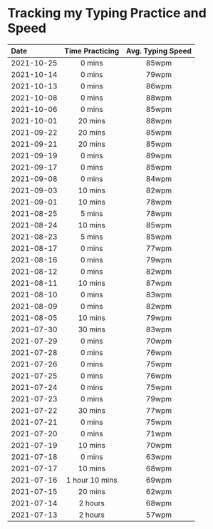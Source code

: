 # Tracking my Typing Practice and Speed

| Date       | Time Practicing | Avg. Typing Speed |
| :--------- | :-------------: | :---------------: |
| 2021-10-25 |     0 mins      |       85wpm       |
| 2021-10-14 |     0 mins      |       79wpm       |
| 2021-10-13 |     0 mins      |       86wpm       |
| 2021-10-08 |     0 mins      |       88wpm       |
| 2021-10-06 |     0 mins      |       85wpm       |
| 2021-10-01 |    20 mins      |       88wpm       |
| 2021-09-22 |    20 mins      |       85wpm       |
| 2021-09-21 |    20 mins      |       85wpm       |
| 2021-09-19 |     0 mins      |       89wpm       |
| 2021-09-17 |     0 mins      |       85wpm       |
| 2021-09-08 |     0 mins      |       84wpm       |
| 2021-09-03 |    10 mins      |       82wpm       |
| 2021-09-01 |    10 mins      |       78wpm       |
| 2021-08-25 |     5 mins      |       78wpm       |
| 2021-08-24 |    10 mins      |       85wpm       |
| 2021-08-23 |     5 mins      |       85wpm       |
| 2021-08-17 |     0 mins      |       77wpm       |
| 2021-08-16 |     0 mins      |       79wpm       |
| 2021-08-12 |     0 mins      |       82wpm       |
| 2021-08-11 |    10 mins      |       87wpm       |
| 2021-08-10 |     0 mins      |       83wpm       |
| 2021-08-09 |     0 mins      |       82wpm       |
| 2021-08-05 |     10 mins     |       79wpm       |
| 2021-07-30 |     30 mins     |       83wpm       |
| 2021-07-29 |     0 mins      |       70wpm       |
| 2021-07-28 |     0 mins      |       76wpm       |
| 2021-07-26 |     0 mins      |       75wpm       |
| 2021-07-25 |     0 mins      |       76wpm       |
| 2021-07-24 |     0 mins      |       75wpm       |
| 2021-07-23 |     0 mins      |       79wpm       |
| 2021-07-22 |     30 mins     |       77wpm       |
| 2021-07-21 |     0 mins      |       75wpm       |
| 2021-07-20 |     0 mins      |       71wpm       |
| 2021-07-19 |     10 mins     |       70wpm       |
| 2021-07-18 |     0 mins      |       63wpm       |
| 2021-07-17 |     10 mins     |       68wpm       |
| 2021-07-16 | 1 hour 10 mins  |       69wpm       |
| 2021-07-15 |     20 mins     |       62wpm       |
| 2021-07-14 |     2 hours     |       68wpm       |
| 2021-07-13 |     2 hours     |       57wpm       |

